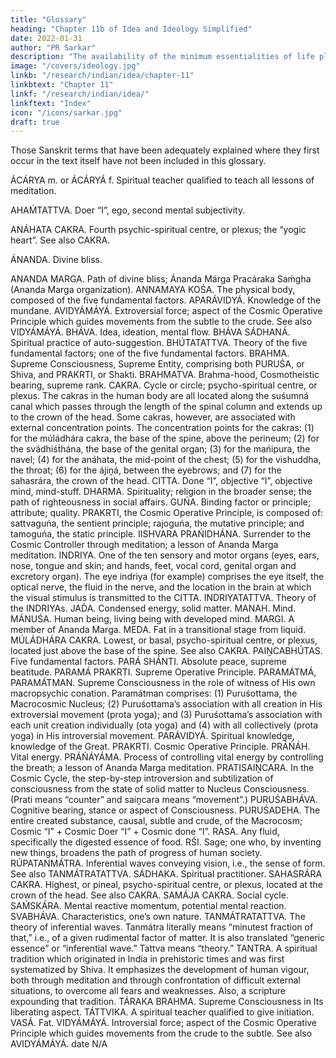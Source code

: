 ```yaml
---
title: "Glossary"
heading: "Chapter 11b of Idea and Ideology Simplified"
date: 2022-01-31
author: "PR Sarkar"
description: "The availability of the minimum essentialities of life plays a vital part not only in achieving world brotherhood, but also in the development of human personality"
image: "/covers/ideology.jpg"
linkb: "/research/indian/idea/chapter-11"
linkbtext: "Chapter 11"
linkf: "/research/indian/idea/"
linkftext: "Index"
icon: "/icons/sarkar.jpg"
draft: true
---
```



Those Sanskrit terms that have been adequately explained where they first occur in the text itself have not been included in this glossary.

ÁCÁRYA m. or ÁCÁRYÁ f. Spiritual teacher qualified to teach all lessons of meditation.

AHAḾTATTVA. Doer “I”, ego, second mental subjectivity.

ANÁHATA CAKRA. Fourth psychic-spiritual centre, or plexus; the “yogic heart”. See also CAKRA.

ÁNANDA. Divine bliss.

ANANDA MARGA. Path of divine bliss; Ánanda Márga Pracáraka Saḿgha (Ananda Marga organization).
ANNAMAYA KOŚA. The physical body, composed of the five fundamental factors.
APARÁVIDYÁ. Knowledge of the mundane.
AVIDYÁMÁYÁ. Extroversial force; aspect of the Cosmic Operative Principle which guides movements from the subtle to the crude. See also VIDYÁMÁYÁ.
BHÁVA. Idea, ideation, mental flow.
BHÁVA SÁDHANÁ. Spiritual practice of auto-suggestion.
BHÚTATATTVA. Theory of the five fundamental factors; one of the five fundamental factors.
BRAHMA. Supreme Consciousness, Supreme Entity, comprising both PURUŚA, or Shiva, and PRAKRTI, or Shakti.
BRAHMATVA. Brahma-hood, Cosmotheistic bearing, supreme rank.
CAKRA. Cycle or circle; psycho-spiritual centre, or plexus. The cakras in the human body are all located along the suśumná canal which passes through the length of the spinal column and extends up to the crown of the head. Some cakras, however, are associated with external concentration points. The concentration points for the cakras: (1) for the múládhára cakra, the base of the spine, above the perineum; (2) for the svádhiśt́hána, the base of the genital organ; (3) for the mańipura, the navel; (4) for the anáhata, the mid-point of the chest; (5) for the vishuddha, the throat; (6) for the ájiṋá, between the eyebrows; and (7) for the sahasrára, the crown of the head.
CITTA. Done “I”, objective “I”, objective mind, mind-stuff.
DHARMA. Spirituality; religion in the broader sense; the path of righteousness in social affairs.
GUŃA. Binding factor or principle; attribute; quality. PRAKRTI, the Cosmic Operative Principle, is composed of: sattvaguńa, the sentient principle; rajoguńa, the mutative principle; and tamoguńa, the static principle.
IISHVARA PRAŃIDHÁNA. Surrender to the Cosmic Controller through meditation; a lesson of Ananda Marga meditation.
INDRIYA. One of the ten sensory and motor organs (eyes, ears, nose, tongue and skin; and hands, feet, vocal cord, genital organ and excretory organ). The eye indriya (for example) comprises the eye itself, the optical nerve, the fluid in the nerve, and the location in the brain at which the visual stimulus is transmitted to the CITTA.
INDRIYATATTVA. Theory of the INDRIYAs.
JAD́A. Condensed energy, solid matter.
MANAH. Mind.
MÁNUŚA. Human being, living being with developed mind.
MARGI. A member of Ananda Marga.
MEDA. Fat in a transitional stage from liquid.
MÚLÁDHÁRA CAKRA. Lowest, or basal, psycho-spiritual centre, or plexus, located just above the base of the spine. See also CAKRA.
PAIṊCABHÚTAS. Five fundamental factors.
PARÁ SHÁNTI. Absolute peace, supreme beatitude.
PARAMÁ PRAKRTI. Supreme Operative Principle.
PARAMÁTMÁ, PARAMÁTMAN. Supreme Consciousness in the role of witness of His own macropsychic conation. Paramátman comprises: (1) Puruśottama, the Macrocosmic Nucleus; (2) Puruśottama’s association with all creation in His extroversial movement (prota yoga); and (3) Puruśottama’s association with each unit creation individually (ota yoga) and (4) with all collectively (prota yoga) in His introversial movement.
PARÁVIDYÁ. Spiritual knowledge, knowledge of the Great.
PRAKRTI. Cosmic Operative Principle.
PRÁŃÁH. Vital energy.
PRÁŃÁYÁMA. Process of controlling vital energy by controlling the breath; a lesson of Ananda Marga meditation.
PRATISAIṊCARA. In the Cosmic Cycle, the step-by-step introversion and subtilization of consciousness from the state of solid matter to Nucleus Consciousness. (Prati means “counter” and saiṋcara means “movement”.)
PURUŚABHÁVA. Cognitive bearing, stance or aspect of Consciousness.
PURUŚADEHA. The entire created substance, causal, subtle and crude, of the Macrocosm; Cosmic “I” + Cosmic Doer “I” + Cosmic done “I”.
RASA. Any fluid, specifically the digested essence of food.
RŚI. Sage; one who, by inventing new things, broadens the path of progress of human society.
RÚPATANMÁTRA. Inferential waves conveying vision, i.e., the sense of form. See also TANMÁTRATATTVA.
SÁDHAKA. Spiritual practitioner.
SAHASRÁRA CAKRA. Highest, or pineal, psycho-spiritual centre, or plexus, located at the crown of the head. See also CAKRA.
SAMÁJA CAKRA. Social cycle.
SAḾSKÁRA. Mental reactive momentum, potential mental reaction.
SVABHÁVA. Characteristics, one’s own nature.
TANMÁTRATATTVA. The theory of inferential waves. Tanmátra literally means “minutest fraction of that,” i.e., of a given rudimental factor of matter. It is also translated “generic essence” or “inferential wave.” Tattva means “theory.”
TANTRA. A spiritual tradition which originated in India in prehistoric times and was first systematized by Shiva. It emphasizes the development of human vigour, both through meditation and through confrontation of difficult external situations, to overcome all fears and weaknesses. Also, a scripture expounding that tradition.
TÁRAKA BRAHMA. Supreme Consciousness in Its liberating aspect.
TÁTTVIKA. A spiritual teacher qualified to give initiation.
VASÁ. Fat.
VIDYÁMÁYÁ. Introversial force; aspect of the Cosmic Operative Principle which guides movements from the crude to the subtle. See also AVIDYÁMÁYÁ.
date N/A
